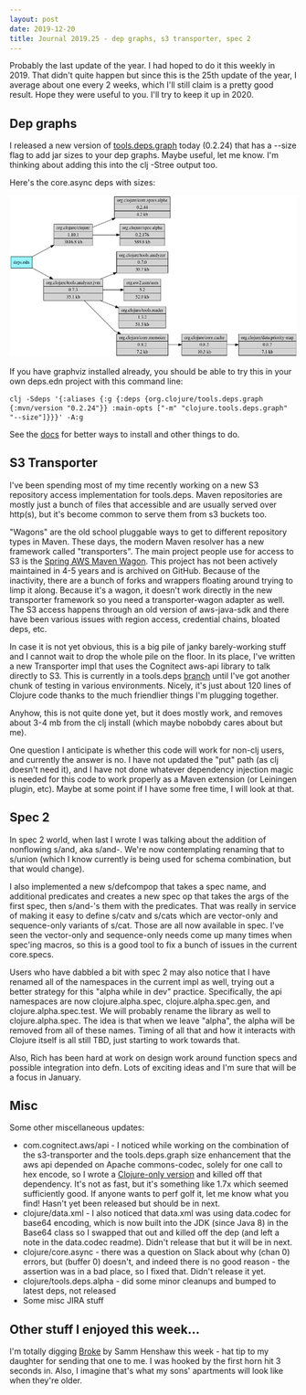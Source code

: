 ```yaml
---
layout: post
date: 2019-12-20
title: Journal 2019.25 - dep graphs, s3 transporter, spec 2
---
```


Probably the last update of the year. I had hoped to do it this weekly in 2019. That didn't quite happen but since this is the 25th update of the year, I average about one every 2 weeks, which I'll still claim is a pretty good result. Hope they were useful to you. I'll try to keep it up in 2020.

## Dep graphs

I released a new version of [tools.deps.graph](https://github.com/clojure/tools.deps.graph) today (0.2.24) that has a --size flag to add jar sizes to your dep graphs. Maybe useful, let me know. I'm thinking about adding this into the clj -Stree output too. 

Here's the core.async deps with sizes:

![core.async](/images/depsize.png)

If you have graphviz installed already, you should be able to try this in your own deps.edn project with this command line:

```
clj -Sdeps '{:aliases {:g {:deps {org.clojure/tools.deps.graph {:mvn/version "0.2.24"}} :main-opts ["-m" "clojure.tools.deps.graph" "--size"]}}}' -A:g
```

See the [docs](https://github.com/clojure/tools.deps.graph/blob/master/README.md) for better ways to install and other things to do.

## S3 Transporter

I've been spending most of my time recently working on a new S3 repository access implementation for tools.deps. Maven repositories are mostly just a bunch of files that accessible and are usually served over http(s), but it's become common to serve them from s3 buckets too.

"Wagons" are the old school pluggable ways to get to different repository types in Maven. These days, the modern Maven resolver has a new framework called "transporters". The main project people use for access to S3 is the [Spring AWS Maven Wagon](https://github.com/spring-attic/aws-maven). This project has not been actively maintained in 4-5 years and is archived on GitHub. Because of the inactivity, there are a bunch of forks and wrappers floating around trying to limp it along. Because it's a wagon, it doesn't work directly in the new transporter framework so you need a transporter-wagon adapter as well. The S3 access happens through an old version of aws-java-sdk and there have been various issues with region access, credential chains, bloated deps, etc.

In case it is not yet obvious, this is a big pile of janky barely-working stuff and I cannot wait to drop the whole pile on the floor. In its place, I've written a new Transporter impl that uses the Cognitect aws-api library to talk directly to S3. This is currently in a tools.deps [branch](https://github.com/clojure/tools.deps.alpha/tree/s3-transporter) until I've got another chunk of testing in various environments. Nicely, it's just about 120 lines of Clojure code thanks to the much friendlier things I'm plugging together.

Anyhow, this is not quite done yet, but it does mostly work, and removes about 3-4 mb from the clj install (which maybe nobobdy cares about but me).

One question I anticipate is whether this code will work for non-clj users, and currently the answer is no. I have not updated the "put" path (as clj doesn't need it), and I have not done whatever dependency injection magic is needed for this code to work properly as a Maven extension (or Leiningen plugin, etc). Maybe at some point if I have some free time, I will look at that.

## Spec 2

In spec 2 world, when last I wrote I was talking about the addition of nonflowing s/and, aka s/and-. We're now contemplating renaming that to s/union (which I know currently is being used for schema combination, but that would change).

I also implemented a new s/defcompop that takes a spec name, and additional predicates and creates a new spec op that takes the args of the first spec, then s/and-'s them with the predicates. That was really in service of making it easy to define s/catv and s/cats which are vector-only and sequence-only variants of s/cat. Those are all now available in spec. I've seen the vector-only and sequence-only needs come up many times when spec'ing macros, so this is a good tool to fix a bunch of issues in the current core.specs.

Users who have dabbled a bit with spec 2 may also notice that I have renamed all of the namespaces in the current impl as well, trying out a better strategy for this "alpha while in dev" practice. Specifically, the api namespaces are now clojure.alpha.spec, clojure.alpha.spec.gen, and clojure.alpha.spec.test. We will probably rename the library as well to clojure.alpha.spec. The idea is that when we leave "alpha", the alpha will be removed from all of these names. Timing of all that and how it interacts with Clojure itself is all still TBD, just starting to work towards that.

Also, Rich has been hard at work on design work around function specs and possible integration into defn. Lots of exciting ideas and I'm sure that will be a focus in January.

## Misc

Some other miscellaneous updates:

* com.cognitect.aws/api - I noticed while working on the combination of the s3-transporter and the tools.deps.graph size enhancement that the aws api depended on Apache commons-codec, solely for one call to hex encode, so I wrote a [Clojure-only version](https://github.com/cognitect-labs/aws-api/blob/master/src/cognitect/aws/util.clj#L65-L77) and killed off that dependency. It's not as fast, but it's something like 1.7x which seemed sufficiently good. If anyone wants to perf golf it, let me know what you find! Hasn't yet been released but should be in next.
* clojure/data.xml - I also noticed that data.xml was using data.codec for base64 encoding, which is now built into the JDK (since Java 8) in the Base64 class so I swapped that out and killed off the dep (and left a note in the data.codec readme). Didn't release that but it will be in next.
* clojure/core.async - there was a question on Slack about why (chan 0) errors, but (buffer 0) doesn't, and indeed there is no good reason - the assertion was in a bad place, so I fixed that. Didn't release it yet.
* clojure/tools.deps.alpha - did some minor cleanups and bumped to latest deps, not released
* Some misc JIRA stuff

## Other stuff I enjoyed this week...

I'm totally digging [Broke](https://www.youtube.com/watch?v=fe0Enf31npc) by Samm Henshaw this week - hat tip to my daughter for sending that one to me. I was hooked by the first horn hit 3 seconds in. Also, I imagine that's what my sons' apartments will look like when they're older.